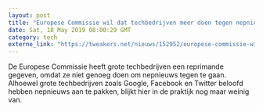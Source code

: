 ```yaml
---
layout: post
title: "Europese Commissie wil dat techbedrijven meer doen tegen nepnieuws"
date: Sat, 18 May 2019 08:00:29 GMT
category: tech
externe_link: "https://tweakers.net/nieuws/152952/europese-commissie-wil-dat-techbedrijven-meer-doen-tegen-nepnieuws.html"
---
```


De Europese Commissie heeft grote techbedrijven een reprimande gegeven, omdat ze niet genoeg doen om nepnieuws tegen te gaan. Alhoewel grote techbedrijven zoals Google, Facebook en Twitter beloofd hebben nepnieuws aan te pakken, blijkt hier in de praktijk nog maar weinig van.<img src="http://feeds.feedburner.com/~r/tweakers/mixed/~4/f6IQ-bfEOZ0" height="1" width="1" alt=""/>
